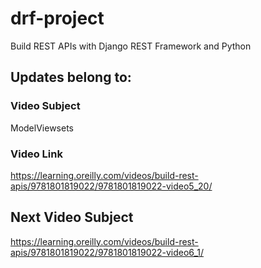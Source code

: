# drf-project
Build REST APIs with Django REST Framework and Python

## Updates belong to:

### Video Subject
ModelViewsets

### Video Link
https://learning.oreilly.com/videos/build-rest-apis/9781801819022/9781801819022-video5_20/

## Next Video Subject
https://learning.oreilly.com/videos/build-rest-apis/9781801819022/9781801819022-video6_1/

